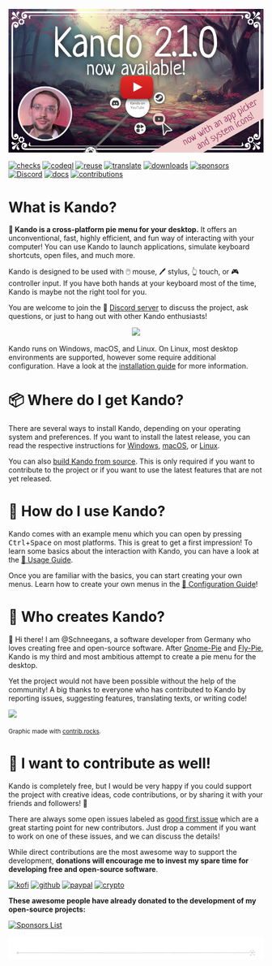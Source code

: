 <!--
SPDX-FileCopyrightText: Simon Schneegans <code@simonschneegans.de>
SPDX-License-Identifier: CC-BY-4.0
-->

<p align="center">
  <a href="https://www.youtube.com/watch?v=wNNS7vrur3M"><img src="docs/img/video.jpg" /></a>
</p>

[![checks](https://img.shields.io/github/actions/workflow/status/kando-menu/kando/checks.yml?branch=main&logo=github&label=Checks)](https://github.com/kando-menu/kando/actions)
[![codeql](https://img.shields.io/github/actions/workflow/status/kando-menu/kando/github-code-scanning/codeql?branch=main&logo=github&label=CodeQL)](https://github.com/kando-menu/kando/actions)
[![reuse](https://api.reuse.software/badge/github.com/kando-menu/kando)](https://api.reuse.software/info/github.com/kando-menu/kando)
[![translate](https://hosted.weblate.org/widget/kando/svg-badge.svg)](https://hosted.weblate.org/engage/kando/)
[![downloads](https://img.shields.io/github/downloads/kando-menu/kando/total?label=Downloads)](https://github.com/kando-menu/kando/releases)
[![sponsors](https://gist.githubusercontent.com/Schneegans/2d06edf0937c480951feb86b9e719304/raw/weekly.svg)](https://schneegans.github.io/sponsors/)
[![Discord](https://img.shields.io/discord/1124300911574003732?logo=discord&label=Discord&color=%235865f2)](https://discord.gg/hZwbVSDkhy)
[![docs](https://img.shields.io/badge/🌸_Docs_at-kando.menu-9f3b67.svg?labelColor=303030)](https://kando.menu)
[![contributions](https://img.shields.io/badge/🎉_Contributions-welcome-green.svg?labelColor=303030)](https://github.com/kando-menu/kando/issues?q=is%3Aissue+is%3Aopen+label%3A%22contributions+welcome%22)


# What is Kando?

**🌸 Kando is a cross-platform pie menu for your desktop.** It offers an unconventional, fast, highly efficient, and fun way of interacting with your computer! You can use Kando to launch applications, simulate keyboard shortcuts, open files, and much more.

Kando is designed to be used with 🖱️ mouse, 🖊️ stylus, 👆 touch, or 🎮 controller input. If you have both hands at your keyboard most of the time, Kando is maybe not the right tool for you.

You are welcome to join the 💬 [Discord server](https://discord.gg/hZwbVSDkhy) to discuss the project, ask questions, or just to hang out with other Kando enthusiasts!

<p align="center">
  <img src="docs/img/kando.gif"/>
</p>


Kando runs on Windows, macOS, and Linux.
On Linux, most desktop environments are supported, however some require additional configuration.
Have a look at the [installation guide](https://kando.menu/installation-on-linux/) for more information.

# :package: Where do I get Kando?

There are several ways to install Kando, depending on your operating system and preferences.
If you want to install the latest release, you can read the respective instructions for [Windows](https://kando.menu/installation-on-windows/), [macOS](https://kando.menu/installation-on-macos/), or [Linux](https://kando.menu/installation-on-linux/).

You can also [build Kando from source](https://kando.menu/compile-from-source/).
This is only required if you want to contribute to the project or if you want to use the latest features that are not yet released.

# :rocket: How do I use Kando?

Kando comes with an example menu which you can open by pressing <kbd>Ctrl</kbd>+<kbd>Space</kbd> on most platforms.
This is great to get a first impression!
To learn some basics about the interaction with Kando, you can have a look at the [:memo: Usage Guide](https://kando.menu/usage/).

Once you are familiar with the basics, you can start creating your own menus.
Learn how to create your own menus in the [:memo: Configuration Guide](https://kando.menu/creating-menus/)!

# :revolving_hearts: Who creates Kando?

👋 Hi there! I am @Schneegans, a software developer from Germany who loves creating free and open-source software.
After [Gnome-Pie](https://github.com/Schneegans/Gnome-Pie) and [Fly-Pie](https://github.com/Schneegans/Fly-Pie/), Kando is my third and most ambitious attempt to create a pie menu for the desktop.

Yet the project would not have been possible without the help of the community!
A big thanks to everyone who has contributed to Kando by reporting issues, suggesting features, translating texts, or writing code!

<a href="https://github.com/kando-menu/kando/graphs/contributors">
  <img src="https://contrib.rocks/image?repo=kando-menu/kando&columns=20" />
</a>

<small>Graphic made with [contrib.rocks](https://contrib.rocks).</small>

# :tada: I want to contribute as well!

Kando is completely free, but I would be very happy if you could support the project with creative ideas, code contributions, or by sharing it with your friends and followers! 💖

There are always some open issues labeled as [good first issue](https://github.com/kando-menu/kando/issues?q=is%3Aissue+is%3Aopen+label%3A%22good+first+issue%22) which are a great starting point for new contributors.
Just drop a comment if you want to work on one of these issues, and we can discuss the details!

While direct contributions are the most awesome way to support the development, **donations will encourage me to invest my spare time for developing free and open-source software**.

[![kofi](https://img.shields.io/badge/Donate%20on%20Ko--fi-FF6433?logo=kofi&logoColor=fff&style=flat-square)](https://ko-fi.com/schneegans)
[![github](https://img.shields.io/badge/Donate%20on%20GitHub-EA4AAA?logo=githubsponsors&logoColor=fff&style=flat-square)](https://github.com/sponsors/Schneegans)
[![paypal](https://img.shields.io/badge/Donate%20on%20PayPal-003087?logo=paypal&logoColor=fff&style=flat-square)](https://www.paypal.com/donate/?hosted_button_id=3F7UFL8KLVPXE)
[![crypto](https://img.shields.io/badge/Donate%20some%20Crypto-F7931A?logo=bitcoin&logoColor=fff&style=flat-square)](https://schneegans.cb.id)


**These awesome people have already donated to the development of my open-source projects:**

<a href="https://schneegans.github.io/sponsors/">
  <picture>
    <source media="(prefers-color-scheme: dark)" srcset="https://schneegans.github.io/sponsors/sponsors_dark_small.svg">
    <img alt="Sponsors List" src="https://schneegans.github.io/sponsors/sponsors_light_small.svg#gh-light-mode-only">
  </picture>
</a>

<p align="center"><img src ="docs/img/hr.svg" /></p>
